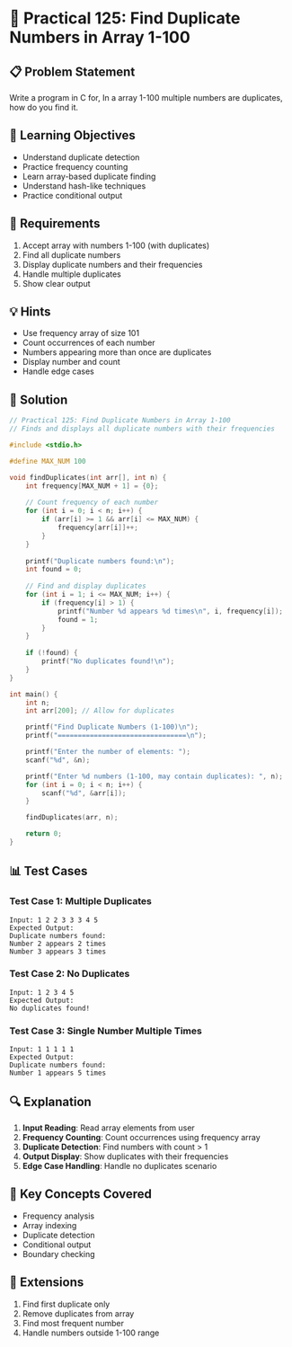 # 🎯 Practical 125: Find Duplicate Numbers in Array 1-100

## 📋 Problem Statement

Write a program in C for, In a array 1-100 multiple numbers are duplicates, how do you find it.

## 🎯 Learning Objectives

- Understand duplicate detection
- Practice frequency counting
- Learn array-based duplicate finding
- Understand hash-like techniques
- Practice conditional output

## 📝 Requirements

1. Accept array with numbers 1-100 (with duplicates)
2. Find all duplicate numbers
3. Display duplicate numbers and their frequencies
4. Handle multiple duplicates
5. Show clear output

## 💡 Hints

- Use frequency array of size 101
- Count occurrences of each number
- Numbers appearing more than once are duplicates
- Display number and count
- Handle edge cases

## 🔧 Solution

```c
// Practical 125: Find Duplicate Numbers in Array 1-100
// Finds and displays all duplicate numbers with their frequencies

#include <stdio.h>

#define MAX_NUM 100

void findDuplicates(int arr[], int n) {
    int frequency[MAX_NUM + 1] = {0};
    
    // Count frequency of each number
    for (int i = 0; i < n; i++) {
        if (arr[i] >= 1 && arr[i] <= MAX_NUM) {
            frequency[arr[i]]++;
        }
    }
    
    printf("Duplicate numbers found:\n");
    int found = 0;
    
    // Find and display duplicates
    for (int i = 1; i <= MAX_NUM; i++) {
        if (frequency[i] > 1) {
            printf("Number %d appears %d times\n", i, frequency[i]);
            found = 1;
        }
    }
    
    if (!found) {
        printf("No duplicates found!\n");
    }
}

int main() {
    int n;
    int arr[200]; // Allow for duplicates

    printf("Find Duplicate Numbers (1-100)\n");
    printf("================================\n");

    printf("Enter the number of elements: ");
    scanf("%d", &n);

    printf("Enter %d numbers (1-100, may contain duplicates): ", n);
    for (int i = 0; i < n; i++) {
        scanf("%d", &arr[i]);
    }

    findDuplicates(arr, n);

    return 0;
}
```

## 📊 Test Cases

### Test Case 1: Multiple Duplicates
```
Input: 1 2 2 3 3 3 4 5
Expected Output:
Duplicate numbers found:
Number 2 appears 2 times
Number 3 appears 3 times
```

### Test Case 2: No Duplicates
```
Input: 1 2 3 4 5
Expected Output:
No duplicates found!
```

### Test Case 3: Single Number Multiple Times
```
Input: 1 1 1 1 1
Expected Output:
Duplicate numbers found:
Number 1 appears 5 times
```

## 🔍 Explanation

1. **Input Reading**: Read array elements from user
2. **Frequency Counting**: Count occurrences using frequency array
3. **Duplicate Detection**: Find numbers with count > 1
4. **Output Display**: Show duplicates with their frequencies
5. **Edge Case Handling**: Handle no duplicates scenario

## 🎯 Key Concepts Covered

- Frequency analysis
- Array indexing
- Duplicate detection
- Conditional output
- Boundary checking

## 🚀 Extensions

1. Find first duplicate only
2. Remove duplicates from array
3. Find most frequent number
4. Handle numbers outside 1-100 range